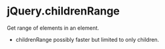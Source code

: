 # jQuery.childrenRange
Get range of elements in an element.
 - childrenRange possibly faster but limited to only children.
